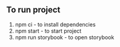## To run project

1. npm ci - to install dependencies
2. npm start - to start project
3. npm run storybook - to open storybook
